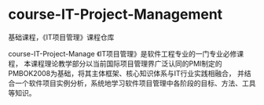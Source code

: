 # course-IT-Project-Management
基础课程，《IT项目管理》课程仓库

course-IT-Project-Manage
《IT项目管理》是软件工程专业的一门专业必修课程， 
本课程理论教学部分以当前国际项目管理界广泛认同的PMI制定的PMBOK2008为基础，将其主体框架、核心知识体系与IT行业实践相融合，
并结合一个软件项目实例分析，系统地学习软件项目管理中各阶段的目标、方法、工具等知识。
